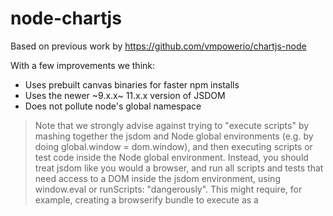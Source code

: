 # node-chartjs

Based on previous work by https://github.com/vmpowerio/chartjs-node

With a few improvements we think:

- Uses prebuilt canvas binaries for faster npm installs
- Uses the newer ~9.x.x~ 11.x.x version of JSDOM
- Does not pollute node's global namespace

> Note that we strongly advise against trying to "execute scripts" by mashing together the jsdom and Node global environments (e.g. by doing global.window = dom.window), and then executing scripts or test code inside the Node global environment. Instead, you should treat jsdom like you would a browser, and run all scripts and tests that need access to a DOM inside the jsdom environment, using window.eval or runScripts: "dangerously". This might require, for example, creating a browserify bundle to execute as a <script> element—just like you would in a browser.


[canvas-prebuilt](https://github.com/node-gfx/node-canvas-prebuilt) - prebuilt node-canvas binaries published to NPM. Speeds up install time 🚀

[node-canvas](https://github.com/Automattic/node-canvas) - a Cairo backed Canvas implementation for NodeJS. [read installation wiki](https://github.com/Automattic/node-canvas/wiki/_pages).

[jsdom](https://github.com/jsdom/jsdom) - a implementation of the WHATWG DOM and HTML standards for use with node.js



## Getting Started

### Peer Dependencies

You'll need to npm install `chart.js`. This library will pick up the exact version you end up installing.

*Seems to work best with `chart.js@2.4.x` any later and we have artifacts*

### Cairo

Before installing this library you'll need to install Cairo for your system. The instructions for the most common platforms can be found [here](https://github.com/Automattic/node-canvas#installation).

Now you're ready to install the package:

```
npm install node-chartjs
```

## Usage

```js
const Chart = require('node-chartjs')
const chart = new ChartJs(200, 200) // 1000 x 1000 is default

chart.makeChart({ ... })
.then(res => {
  chart.drawChart()

  chart.toFile('test.line.png')
    .then(_ => {
      // file is written
    })
})
```

See examples folder for more
